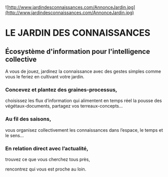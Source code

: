 ![http://www.jardindesconnaissances.com/AnnonceJardin.jpg](http://www.jardindesconnaissances.com/AnnonceJardin.jpg)

# LE JARDIN DES CONNAISSANCES #

## Écosystème d'information pour l'intelligence collective ##
A vous de jouez, jardinez la connaissance avec des gestes simples comme vous le feriez en cultivant votre jardin.

### Concevez et plantez des graines-processus, ###
choisissez les flux d’information qui alimentent en temps réel la pousse des végétaux-documents, partagez vos terreaux-concepts...

### Au fil des saisons, ###

vous organisez collectivement les connaissances dans l’espace, le temps et le sens...

### En relation direct avec l’actualité, ###

trouvez ce que vous cherchez tous près,

rencontrez qui vous est proche au loin.